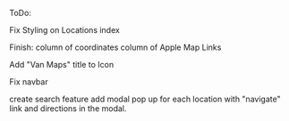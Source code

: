 ToDo:

Fix Styling on Locations index

Finish:
column of coordinates
column of Apple Map Links

Add "Van Maps" title to Icon

Fix navbar

create search feature
add modal pop up for each location with "navigate" link and directions in the modal.
